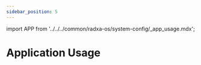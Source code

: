 ```yaml
---
sidebar_position: 5
---
```


import APP from '../../../common/radxa-os/system-config/\_app_usage.mdx';

# Application Usage

<APP debian_version="debian11" />

